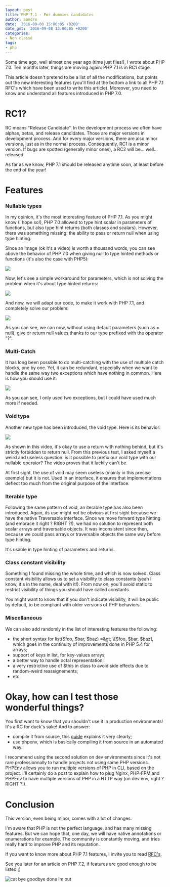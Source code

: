 ```yaml
---
layout: post
title: PHP 7.1 - For dummies candidates
author: aandre
date: '2016-09-08 15:00:05 +0200'
date_gmt: '2016-09-08 13:00:05 +0200'
categories:
- Non classé
tags:
- php
---
```


Some time ago, well almost one year ago (time just flies!), I wrote about PHP 7.0. Ten months later, things are moving again: PHP 7.1 is in RC1 stage.

This article doesn't pretend to be a list of all the modifications, but points out the new interesting features (you'll find at the bottom a link to all PHP 7.1 RFC's which have been used to write this article). Moreover, you need to know and understand all features introduced in PHP 7.0.

RC1?
====

RC means "Release Candidate". In the development process we often have alphas, betas, and release candidates. Those are major versions in development process. And for every major versions, there are also minor versions, just as in the normal process. Consequently, RC1 is a minor version. If bugs are spotted (generally minor ones), a RC2 will be... well... released.

As far as we know, PHP 7.1 should be released anytime soon, at least before the end of the year!

Features
========

### Nullable types

In my opinion, it's the most interesting feature of PHP 7.1. As you might know (I hope so!), PHP 7.0 allowed to type hint scalar in parameters of functions, but also type hint returns (both classes and scalars). However, there was something missing: the ability to pass or return null when using type hinting.

Since an image (ok it's a video) is worth a thousand words, you can see above the behavior of PHP 7.0 when giving null to type hinted methods or functions (it's also the case with PHP5):

![](https://asciinema.org/a/84925)

Now, let's see a simple workaround for parameters, which is not solving the problem when it's about type hinted returns:

![](https://asciinema.org/a/84927)

And now, we will adapt our code, to make it work with PHP 7.1, and completely solve our problem:

![](https://asciinema.org/a/84926)

As you can see, we can now, without using default parameters (such as = null), give or return null values thanks to our type prefixed with the operator "?".

### Multi-Catch

It has long been possible to do multi-catching with the use of multiple catch blocks, one by one. Yet, it can be redundant, especially when we want to handle the same way two exceptions which have nothing in common. Here is how you should use it:

![](https://asciinema.org/a/84954)

As you can see, I only used two exceptions, but I could have used much more if needed.

### Void type

Another new type has been introduced, the void type. Here is its behavior:

![](https://asciinema.org/a/84952)

As shown in this video, it's okay to use a return with nothing behind, but it's strictly forbidden to return null. From this previous test, I asked myself a weird and useless question: is it possible to prefix our void type with our nullable operator? The video proves that it luckily can't be.

At first sight, the use of void may seem useless (mainly in this precise exemple) but it is not. Used in an interface, it ensures that implementations deflect too much from the original purpose of the interface.

### Iterable type

Following the same pattern of void, an iterable type has also been introduced. Again, its use might not be obvious at first sight because we have the native Traversable interface. Since we move forward type hinting (and embrace it right ? RIGHT ?!), we had no solution to represent both scalar arrays and traversable objects. It was inconsistent since then, because we could pass arrays or traversable objects the same way before type hinting.

It's usable in type hinting of parameters and returns.

### Class constant visibility

Something I found missing the whole time, and which is now solved. Class constant visibility allows us to set a visibility to class constants (yeah I know, it's in the name, deal with it!). From now on, you'll avoid static to restrict visibility of things you should have called constants.

You might want to know that if you don't indicate visibility, it will be public by default, to be compliant with older versions of PHP behaviors.

### Miscellaneous

We can also add randomly in the list of interesting features the following:

-   the short syntax for list($foo, $bar, $baz) =&gt; \[$foo, $bar, $baz\], which goes in the continuity of improvements done in PHP 5.4 for arrays;
-   support of keys in list, for key-values arrays;
-   a better way to handle octal representation;
-   a very restrictive use of $this in class to avoid side effects due to random-weird reassignements;
-   etc.

Okay, how can I test those wonderful things?
============================================

You first want to know that you shouldn't use it in production environments! It's a RC for duck's sake! And to answer:

-   compile it from source, this [guide](http://php.net/manual/fr/install.windows.building.php) explains it very clearly;
-   use phpenv, which is basically compiling it from source in an automated way.

I recommend using the second solution on dev environments since it's not rare professionnally to handle projects not using same PHP versions. PHPEnv allows you to run multiple versions of PHP in CLI, based on the project. I'll certainly do a post to explain how to plug Nginx, PHP-FPM and PHPEnv to have multiple versions of PHP in a HTTP way (on dev env, right ? RIGHT ?!).

Conclusion
==========

This version, even being minor, comes with a lot of changes.

I'm aware that PHP is not the perfect language, and has many missing features. But we can hope that, one day, we will have native annotations or enumerations for example. The community is constantly moving, and tries really hard to improve PHP and its reputation.

If you want to know more about PHP 7.1 features, I invite you to read [RFC's](https://wiki.php.net/rfc#php_71).

See you later for an article on PHP 7.2, if features are good enough to be listed ;)

![cat bye goodbye done im out](https://media.giphy.com/media/iPiUxztIL4Sl2/giphy.gif)
